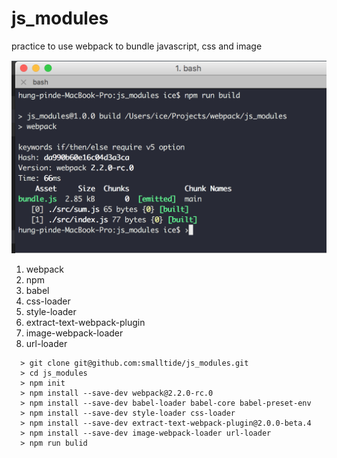 # js_modules
practice to use webpack to bundle javascript, css and image

![alt text](https://github.com/smalltide/js_modules/blob/master/screenshot.png "js_modules")

1. webpack
2. npm
3. babel
4. css-loader
5. style-loader
6. extract-text-webpack-plugin
7. image-webpack-loader
8. url-loader

```
  > git clone git@github.com:smalltide/js_modules.git
  > cd js_modules
  > npm init
  > npm install --save-dev webpack@2.2.0-rc.0
  > npm install --save-dev babel-loader babel-core babel-preset-env
  > npm install --save-dev style-loader css-loader
  > npm install --save-dev extract-text-webpack-plugin@2.0.0-beta.4
  > npm install --save-dev image-webpack-loader url-loader
  > npm run bulid
```
